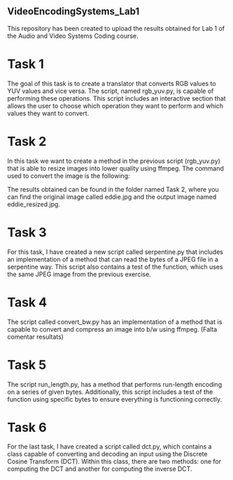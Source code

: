 ## VideoEncodingSystems_Lab1
This repository has been created to upload the results obtained for Lab 1 of the Audio and Video Systems Coding course.

# Task 1
The goal of this task is to create a translator that converts RGB values to YUV values and vice versa. The script, named rgb_yuv.py, is capable of performing these operations. This script includes an interactive section that allows the user to choose which operation they want to perform and which values they want to convert.

# Task 2
In this task we want to create a method in the previous script (rgb_yuv.py) that is able to resize images into lower quality using ffmpeg. The command used to convert the image is the following:

The results obtained can be found in the folder named Task 2, where you can find the original image called eddie.jpg and the output image named eddie_resized.jpg.

# Task 3
For this task, I have created a new script called serpentine.py that includes an implementation of a method that can read the bytes of a JPEG file in a serpentine way. This script also contains a test of the function, which uses the same JPEG image from the previous exercise.

# Task 4
The script called convert_bw.py has an implementation of a method that is capable to convert and compress an image into b/w using ffmpeg. 
(Falta comentar resultats)

# Task 5
The script run_length.py, has a method that performs run-length encoding on a series of given bytes. Additionally, this script includes a test of the function using specific bytes to ensure everything is functioning correctly.

# Task 6
For the last task, I have created a script called dct.py, which contains a class capable of converting and decoding an input using the Discrete Cosine Transform (DCT). Within this class, there are two methods: one for computing the DCT and another for computing the inverse DCT.

